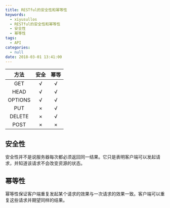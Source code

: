 ```yaml
---
title: RESTful的安全性和幂等性
keywords:
  - xiyusullos
  - RESTful的安全性和幂等性
  - 安全性
  - 幂等性
tags:
  - API
categories:
  - null
date: 2018-03-01 13:41:00
---
```



|  方法   | 安全 | 幂等 |
| :-----: | :--: | :--: |
|   GET   |  √   |  √   |
|  HEAD   |  √   |  √   |
| OPTIONS |  √   |  √   |
|   PUT   |  ×   |  √   |
| DELETE  |  ×   |  √   |
|  POST   |  ×   |  ×   |

<!-- more -->

## 安全性

安全性并不是说服务器每次都必须返回同一结果。它只是表明客户端可以发起请求，并知道该请求不会改变资源的状态。

## 幂等性

幂等性保证客户端重复发起某个请求的效果与一次请求的效果一致。客户端可以重复这些请求并期望同样的结果。
